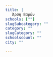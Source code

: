 ```yaml
---
title: |
   Άρση Βαρών
schools: [""]
slugSubcategory: ""
category: ""
slugCategory: ""
schoolscount: ""
city: ""

---
```


